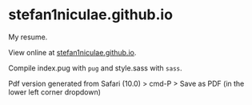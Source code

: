 # stefan1niculae.github.io
My resume.

View online at [stefan1niculae.github.io](http://stefan1niculae.github.io).

Compile index.pug with `pug` and style.sass with `sass`.

Pdf version generated from Safari (10.0) > cmd-P > Save as PDF (in the lower left corner dropdown)
